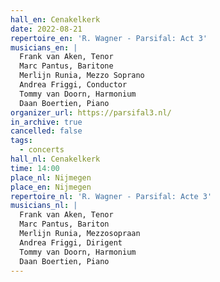```yaml
---
hall_en: Cenakelkerk
date: 2022-08-21
repertoire_en: 'R. Wagner - Parsifal: Act 3'
musicians_en: |
  Frank van Aken, Tenor
  Marc Pantus, Baritone
  Merlijn Runia, Mezzo Soprano
  Andrea Friggi, Conductor
  Tommy van Doorn, Harmonium
  Daan Boertien, Piano
organizer_url: https://parsifal3.nl/
in_archive: true
cancelled: false
tags:
  - concerts
hall_nl: Cenakelkerk
time: 14:00
place_nl: Nijmegen
place_en: Nijmegen
repertoire_nl: 'R. Wagner - Parsifal: Acte 3'
musicians_nl: |
  Frank van Aken, Tenor
  Marc Pantus, Bariton
  Merlijn Runia, Mezzosopraan
  Andrea Friggi, Dirigent
  Tommy van Doorn, Harmonium
  Daan Boertien, Piano
---
```

